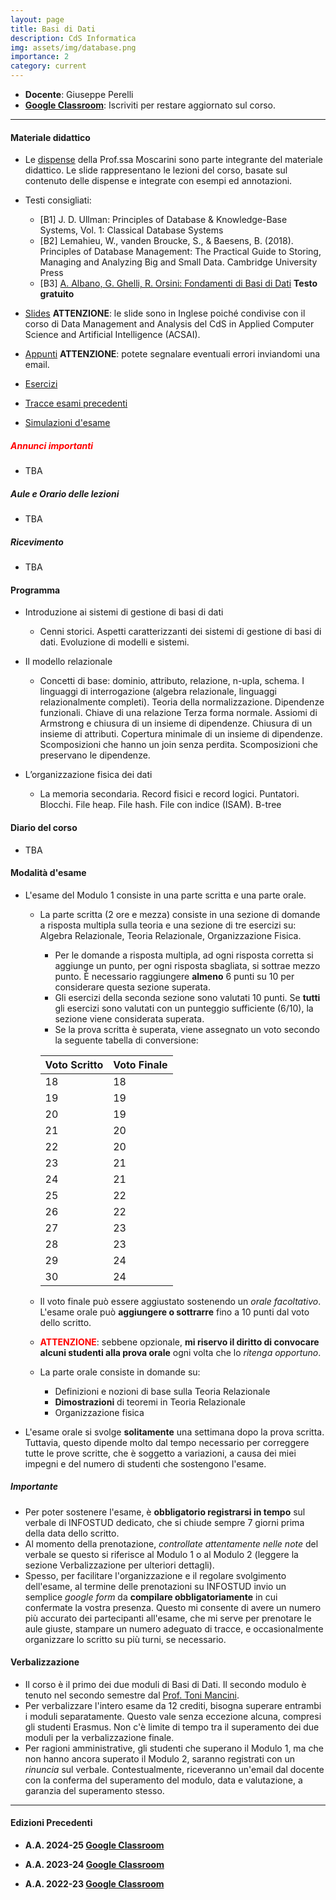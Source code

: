 ```yaml
---
layout: page
title: Basi di Dati 
description: CdS Informatica
img: assets/img/database.png
importance: 2
category: current
---
```


 - **Docente**: Giuseppe Perelli
 - **[Google Classroom](https://classroom.google.com/c/MjE2NTE2ODM2NDNa?cjc=y4ttfq5k)**: Iscriviti per restare aggiornato sul corso.
<!--  - **[Canale M-Z](https://sites.google.com/a/di.uniroma1.it/basidati-modulo1-mz/home-page)**: da qui è possibile accedere al sito del corso per il canale M-Z, della [Prof.ssa De Marsico](https://sites.google.com/a/di.uniroma1.it/maria-de-marsico/), contenente ulteriori informazioni e materiale didattico. -->
<!--   - **Codice OPIS**: 6RDTX5S6 ([Vademecum](https://www.uniroma1.it/it/pagina/rilevazione-opinioni-studenti-opis)) -->
 
------

#### Materiale didattico
- Le [dispense](https://drive.google.com/drive/folders/1UrkpkqsKYDZc0lVb6J7dihBmiNj6NAxf?usp=sharing) della Prof.ssa Moscarini sono parte integrante del materiale didattico.
Le slide rappresentano le lezioni del corso, basate sul contenuto delle dispense e integrate con esempi ed annotazioni. 

- Testi consigliati:
  - [B1] J. D. Ullman: Principles of Database & Knowledge-Base Systems, Vol. 1: Classical Database Systems
  - [B2] Lemahieu, W., vanden Broucke, S., & Baesens, B. (2018). Principles of Database Management: The Practical Guide to Storing, Managing and Analyzing Big and Small Data. Cambridge University Press
  - [B3] [A. Albano, G. Ghelli, R. Orsini: Fondamenti di Basi di Dati](https://www.fondamentidibasididati.it/) **Testo gratuito**

- [Slides](https://drive.google.com/drive/folders/1EoE2JC2embpKOCacUkikDAZfpXmFami8?usp=sharing) **ATTENZIONE**: le slide sono in Inglese poiché condivise con il corso di Data Management and Analysis del CdS in Applied Computer Science and Artificial Intelligence (ACSAI).
- [Appunti](https://drive.google.com/drive/folders/12YOdTpneBSp8hhmSqzJwPvkqhAgsVBSE?usp=sharing) **ATTENZIONE**: potete segnalare eventuali errori inviandomi una email.
- [Esercizi](https://drive.google.com/drive/folders/1QOCK7AH_EAsXF9O8VkjT857pkg91c1q6?usp=sharing)
- [Tracce esami precedenti](https://drive.google.com/drive/folders/1oM1vfoahHk9_7yUsAkjScHhQ43AUx-8T?usp=sharing)
- [Simulazioni d'esame](https://drive.google.com/drive/folders/1pS9mx_8nD_AJ3J4s7EcgOYSkfVucxWcm?usp=sharing)

##### **<span style="color:red"> Annunci importanti </span>**

 - TBA


##### Aule e Orario delle lezioni

 - TBA

##### Ricevimento

 - TBA

<!--Il ricevimento è **<span style="color:red">previo appuntamento</span>**. Inizierà Mercoledì 9 Ottobre in orario e data come segue.

- Mercoledì: dalle 16:00 alle 18:00 al Dipartimento di Informatica, Edificio E, Viale Regina Elena, 295.

In caso di necessità, si può concordare un appuntamento fuori dall'orario di ricevimento.-->
 
#### Programma

- Introduzione ai sistemi di gestione di basi di dati
  - Cenni storici. Aspetti caratterizzanti dei sistemi di gestione di basi di dati. Evoluzione di modelli e sistemi.

- Il modello relazionale
  - Concetti di base: dominio, attributo, relazione, n-upla, schema. I linguaggi di interrogazione (algebra relazionale, linguaggi relazionalmente completi). Teoria della normalizzazione. Dipendenze funzionali. Chiave di una relazione Terza forma normale. Assiomi di Armstrong e chiusura di un insieme di dipendenze. Chiusura di un insieme di attributi. Copertura minimale di un insieme di dipendenze. Scomposizioni che hanno un join senza perdita. Scomposizioni che preservano le dipendenze.
- L’organizzazione fisica dei dati
  - La memoria secondaria. Record fisici e record logici. Puntatori. Blocchi. File heap. File hash. File con indice (ISAM). B-tree
<!-- La gestione della concorrenza -->
<!--   - Transazioni. Schedule seriale. Serializzabilità. Modelli di transazioni e meccanismi di locking. Livelock e deadlock. Protocolli a due fasi. Protocolli conservativi e aggressivi. Dati “sporchi”. Rollback a cascata. Timestamp.-->

#### Diario del corso

 - TBA

<!--  - **23-09-2024** - Il modello relazionale di una base di dati. -->
<!--  - **26-09-2024** - Algebra Relazionale: Proiezione, Selezione, operazioni Union Compatibili, Prodotto Cartesiano, Join Naturale. -->
<!--  - **30-09-2024** - Algebra Relazionale: Prodotto Cartesiano, join naturale, \\(\theta\\)-join, Quantificazione Universale. -->
<!--  - **03-10-2024** - Algebra Relazionale: Esercitazione. -->
<!--  - **07-10-2024** - Algebra Relazionale: Esercitazione - Teoria Relazionale: ridondanza e anomalie di gestione. -->
<!--  - **10-10-2024** - Teoria Relazionale: schemi relazionali, tuple, istanze, dipendenze funzionali, chiusura di \\(F\\), chiavi. -->
<!--  - **14-10-2024** - Teoria Relazionale: Assiomi di Armstrong, chiusura di \\(X\\), equivalenza \\(F^+=F^A\\). -->
<!--  - **17-10-2024** - Teoria Relazionale: 3NF. -->
<!--  - **28-10-2024** - Teoria Relazionale: 3NF e BCNF. Esercitazione di Algebra Relazionale. -->
<!--  - **31-10-2024** - Teoria Relazionale: Chiusura di \\(X\\), calcolo delle chiavi e verifica della 3NF, esercitazione su chiavi e 3NF. -->
<!--  - **04-11-2024** - Teoria Relazionale: Esercitazione sulla ricerca di chiavi e verifica della 3NF. -->
<!--  - **07-11-2024** - Teoria Relazionale: decomposizioni che preservano \\(F\\). Calcolo di \\(X^{+}_{G}\\) tramite \\(F\\). Verifica  che una decomposizione preserva \\(F\\). -->
<!--  - **11-11-2024** - Teoria Relazionale: eserizi sulla verifica che una decomposizione preserva \\(F\\). -->
<!--  - **14-11-2024** - Teoria Relazionale: Join Senza Perdita, definizione e algoritmo di verifica. -->
<!--  - **18-11-2024** - Teoria Relazionale: esercitazione sulla verifica che che una decomposizione preserva \\(F\\) o abbia un join senza perdita. -->
<!--  - **21-11-2024** - Teoria Relazionale: Copertura minimale. Calcolo di una copertura minimale. -->
<!--  - **25-11-2024** - Teoria Relazionale: Calcolo di una decomposizione. Esercizi sul calcolo di una decoposizione. -->
<!--  - **28-11-2024** - Organizzazione Fisica: Metodi Heap, Sequenziale e Hashing. -->
<!--  - **02-12-2024** - Organizzazione Fisica: Organizzazione a indice (ISAM). -->
<!--  - **09-12-2024** - Organizzazione Fisica: Organizzazione B-tree. -->
<!--  - **12-12-2024** - Organizzazione Fisica: Esercitazione. -->
<!--  - **16-12-2024** - Teoria Relazionale: rivisitazione del teorema \\(F^+=F^A\\). -->
<!--  - **19-12-2024** - Simulazione della prova scritta. -->

#### Modalità d'esame

- L'esame del Modulo 1 consiste in una parte scritta e una parte orale.
  - La parte scritta (2 ore e mezza) consiste in una sezione di domande a risposta multipla sulla teoria e una sezione di tre esercizi su: Algebra Relazionale, Teoria Relazionale, Organizzazione Fisica.
    - Per le domande a risposta multipla, ad ogni risposta corretta si aggiunge un punto, per ogni risposta sbagliata, si sottrae mezzo punto. È necessario raggiungere **almeno** 6 punti su 10 per considerare questa sezione superata.
    - Gli esercizi della seconda sezione sono valutati 10 punti. Se **tutti** gli esercizi sono valutati con un punteggio sufficiente (6/10), la sezione viene considerata superata.
    - Se la prova scritta è superata, viene assegnato un voto secondo la seguente tabella di conversione:

    | **Voto Scritto** | **Voto Finale** |
    |------------------|-----------------|
    |   18             |     18          |
    |   19             |     19          |
    |   20             |     19          |
    |   21             |     20          |
    |   22             |     20          |
    |   23             |     21          |
    |   24             |     21          |
    |   25             |     22          |
    |   26             |     22          |
    |   27             |     23          |
    |   28             |     23          |
    |   29             |     24          |
    |   30             |     24          |


  - Il voto finale può essere aggiustato sostenendo un *orale facoltativo*.
  L'esame orale può **aggiungere o sottrarre** fino a 10 punti dal voto dello scritto.
  - **<span style="color:red">ATTENZIONE</span>**: sebbene opzionale, **mi riservo il diritto di convocare alcuni studenti alla prova orale** ogni volta che lo *ritenga opportuno*.
  - La parte orale consiste in domande su:
    - Definizioni e nozioni di base sulla Teoria Relazionale
    - **Dimostrazioni** di teoremi in Teoria Relazionale
    - Organizzazione fisica
<!--     - Concorrenza -->
  - L'esame orale si svolge **solitamente** una settimana dopo la prova scritta. Tuttavia, questo dipende molto dal tempo necessario per correggere tutte le prove scritte, che è soggetto a variazioni, a causa dei miei impegni e del numero di studenti che sostengono l'esame.

##### **Importante**

- Per poter sostenere l'esame, è **obbligatorio registrarsi in tempo** sul verbale di INFOSTUD dedicato, che si chiude sempre 7 giorni prima della data dello scritto.
- Al momento della prenotazione, *controllate attentamente nelle note* del verbale se questo si riferisce al Modulo 1 o al Modulo 2 (leggere la sezione Verbalizzazione per ulteriori dettagli).
- Spesso, per facilitare l'organizzazione e il regolare svolgimento dell'esame, al termine delle prenotazioni su INFOSTUD invio un semplice *google form* da **compilare obbligatoriamente** in cui confermate la vostra presenza. Questo mi consente di avere un numero più accurato dei partecipanti all'esame, che mi serve per prenotare le aule giuste, stampare un numero adeguato di tracce, e occasionalmente organizzare lo scritto su più turni, se necessario.

#### Verbalizzazione
- Il corso è il primo dei due moduli di Basi di Dati. Il secondo modulo è tenuto nel secondo semestre dal [Prof. Toni Mancini](http://tmancini.di.uniroma1.it/index.php).
- Per verbalizzare l'intero esame da 12 crediti, bisogna superare entrambi i moduli separatamente. Questo vale senza eccezione alcuna, compresi gli studenti Erasmus. Non c'è limite di tempo tra il superamento dei due moduli per la verbalizzazione finale.
- Per ragioni amministrative, gli studenti che superano il Modulo 1, ma che non hanno ancora superato il Modulo 2, saranno registrati con un *rinuncia* sul verbale. Contestualmente, riceveranno un'email dal docente con la conferma del superamento del modulo, data e valutazione, a garanzia del superamento stesso.



------

#### Edizioni Precedenti


- **A.A. 2024-25 [Google Classroom](https://classroom.google.com/c/NzExMDI4ODk5NTAw?cjc=uph5u4s)**

- **A.A. 2023-24 [Google Classroom](https://classroom.google.com/c/NjMzNTU2MTY4NjQz?cjc=7s3zywu)**

- **A.A. 2022-23 [Google Classroom](https://classroom.google.com/c/NTI2MzczNjQ2NzQw?cjc=o37fjh7)**
